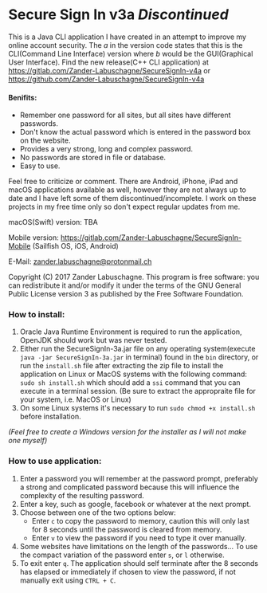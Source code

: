 # Secure Sign In v3a *Discontinued*
This is a Java CLI application I have created in an attempt to improve my online account security. The _a_ in the version code states that this is the CLI(Command Line Interface) version where _b_ would be the GUI(Graphical User Interface). Find the new release(C++ CLI application) at https://gitlab.com/Zander-Labuschagne/SecureSignIn-v4a or https://github.com/Zander-Labuschagne/SecureSignIn-v4a

#### Benifits:
  - Remember one password for all sites, but all sites have different passwords.
  - Don't know the actual password which is entered in the password box on the website.
  - Provides a very strong, long and complex password.
  - No passwords are stored in file or database.
  - Easy to use.
  
Feel free to criticize or comment.
There are Android, iPhone, iPad and macOS applications available as well, however they are not always up to date and I have left some of them discontinued/incomplete. I work on these projects in my free time only so don't expect regular updates from me.

macOS(Swift) version: TBA

Mobile version: https://gitlab.com/Zander-Labuschagne/SecureSignIn-Mobile (Sailfish OS, iOS, Android)

E-Mail: <zander.labuschagne@protonmail.ch>

Copyright (C) 2017 Zander Labuschagne. This program is free software: you can redistribute it and/or modify it under the terms of the GNU General Public License version 3 as published by the Free Software Foundation.

### How to install:
  1. Oracle Java Runtime Environment is required to run the application, OpenJDK should work but was never tested.
  2. Either run the SecureSignIn-3a.jar file on any operating system(execute ``java -jar SecureSignIn-3a.jar`` in terminal) found in the ``bin`` directory, or run the ``install.sh`` file after extracting the zip file to install the application on Linux or MacOS systems with the following command: ``sudo sh install.sh`` which should add a ``ssi`` command that you can execute in a terminal session.  (Be sure to extract the appropraite file for your system, i.e. MacOS or Linux)
  3. On some Linux systems it's necessary to run ``sudo chmod +x install.sh`` before installation.
  
  *(Feel free to create a Windows version for the installer as I will not make one myself)*

### How to use application:
1. Enter a password you will remember at the password prompt, preferably a strong and complicated password because this will influence the complexity of the resulting password.
2. Enter a key, such as google, facebook or whatever at the next prompt.
3. Choose between one of the two options below:
    * Enter ``c`` to copy the password to memory, caution this will only last for 8 seconds until the password is cleared from memory.
    * Enter ``v`` to view the password if you need to type it over manually.
4. Some websites have limitations on the length of the passwords... To use the compact variation of the password enter ``s``, or ``l`` otherwise.
5. To exit enter ``q``. The application should self terminate after the 8 seconds has elapsed or immediately if chosen to view the password, if not manually exit using ``CTRL + C``.
